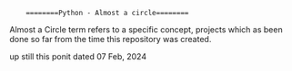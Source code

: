 		========Python - Almost a circle========

Almost a Circle term refers to a specific concept, projects which as been done so far from the time this repository was created.

up still this ponit dated 07 Feb, 2024
